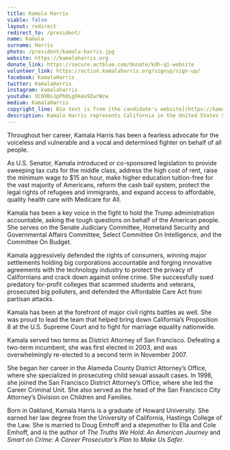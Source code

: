```yaml
---
title: Kamala Harris
viable: false
layout: redirect
redirect_to: /president/
name: Kamala
surname: Harris
photo: /president/kamala-harris.jpg
website: https://kamalaharris.org
donate_link: https://secure.actblue.com/donate/kdh-q1-website
volunteer_link: https://action.kamalaharris.org/signup/sign-up/
facebook: KamalaHarris
twitter: KamalaHarris
instagram: kamalaharris
youtube: UC0XBsJpPhOLg0k4x9ZwrWzw
medium: KamalaHarris
copyright_line: Bio text is from [the candidate's website](https://kamalaharris.org/meet-kamala/) and is &copy;2019 Kamala Harris for the People.
description: Kamala Harris represents California in the United States Senate, where she has fought for a $15 an hour minimum wage, Medicare for All, tuition-free higher education and the legal rights of refugees and immigrants.
---
```

Throughout her career, Kamala Harris has been a fearless advocate for the voiceless and vulnerable and a vocal and determined fighter on behalf of all people.

As U.S. Senator, Kamala introduced or co-sponsored legislation to provide sweeping tax cuts for the middle class, address the high cost of rent, raise the minimum wage to $15 an hour, make higher education tuition-free for the vast majority of Americans, reform the cash bail system, protect the legal rights of refugees and immigrants, and expand access to affordable, quality health care with Medicare for All.

Kamala has been a key voice in the fight to hold the Trump administration accountable, asking the tough questions on behalf of the American people. She serves on the Senate Judiciary Committee, Homeland Security and Governmental Affairs Committee, Select Committee On Intelligence, and the Committee On Budget.

Kamala aggressively defended the rights of consumers, winning major settlements holding big corporations accountable and forging innovative agreements with the technology industry to protect the privacy of Californians and crack down against online crime. She successfully sued predatory for-profit colleges that scammed students and veterans, prosecuted big polluters, and defended the Affordable Care Act from partisan attacks.

Kamala has been at the forefront of major civil rights battles as well. She was proud to lead the team that helped bring down California’s Proposition 8 at the U.S. Supreme Court and to fight for marriage equality nationwide.

Kamala served two terms as District Attorney of San Francisco. Defeating a two-term incumbent, she was first elected in 2003, and was overwhelmingly re-elected to a second term in November 2007.

She began her career in the Alameda County District Attorney’s Office, where she specialized in prosecuting child sexual assault cases. In 1998, she joined the San Francisco District Attorney’s Office, where she led the Career Criminal Unit. She also served as the head of the San Francisco City Attorney’s Division on Children and Families.

Born in Oakland, Kamala Harris is a graduate of Howard University. She earned her law degree from the University of California, Hastings College of the Law. She is married to Doug Emhoff and a stepmother to Ella and Cole Emhoff, and is the author of *The Truths We Hold: An American Journey* and *Smart on Crime: A Career Prosecutor’s Plan to Make Us Safer*.
